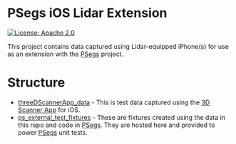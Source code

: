 # PSegs iOS Lidar Extension

[![License: Apache 2.0](https://img.shields.io/badge/License-Apache_2.0-blue.svg)](https://opensource.org/licenses/Apache-2.0)

This project contains data captured using Lidar-equipped iPhone(s)
for use as an extension with the 
[PSegs](https://github.com/pwais/psegs) project.

# Structure
 * [threeDScannerApp_data](threeDScannerApp_data) - This is test data captured
     using the [3D Scanner App](https://3dscannerapp.com/) for iOS.
 * [ps_external_test_fixtures](ps_external_test_fixtures) - These are fixtures
     created using the data in this repo and code in 
	 [PSegs](https://github.com/pwais/psegs).  They are hosted here and 
	 provided to power [PSegs](https://github.com/pwais/psegs) unit tests.



